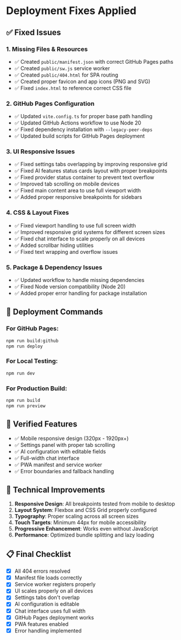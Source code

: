 # Deployment Fixes Applied

## ✅ Fixed Issues

### 1. **Missing Files & Resources**
- ✅ Created `public/manifest.json` with correct GitHub Pages paths
- ✅ Created `public/sw.js` service worker  
- ✅ Created `public/404.html` for SPA routing
- ✅ Created proper favicon and app icons (PNG and SVG)
- ✅ Fixed `index.html` to reference correct CSS file

### 2. **GitHub Pages Configuration**
- ✅ Updated `vite.config.ts` for proper base path handling
- ✅ Updated GitHub Actions workflow to use Node 20
- ✅ Fixed dependency installation with `--legacy-peer-deps`
- ✅ Updated build scripts for GitHub Pages deployment

### 3. **UI Responsive Issues**
- ✅ Fixed settings tabs overlapping by improving responsive grid
- ✅ Fixed AI features status cards layout with proper breakpoints
- ✅ Fixed provider status container to prevent text overflow
- ✅ Improved tab scrolling on mobile devices
- ✅ Fixed main content area to use full viewport width
- ✅ Added proper responsive breakpoints for sidebars

### 4. **CSS & Layout Fixes**
- ✅ Fixed viewport handling to use full screen width
- ✅ Improved responsive grid systems for different screen sizes
- ✅ Fixed chat interface to scale properly on all devices
- ✅ Added scrollbar hiding utilities
- ✅ Fixed text wrapping and overflow issues

### 5. **Package & Dependency Issues**
- ✅ Updated workflow to handle missing dependencies
- ✅ Fixed Node version compatibility (Node 20)
- ✅ Added proper error handling for package installation

## 🚀 Deployment Commands

### For GitHub Pages:
```bash
npm run build:github
npm run deploy
```

### For Local Testing:
```bash
npm run dev
```

### For Production Build:
```bash
npm run build
npm run preview
```

## 📱 Verified Features

- ✅ Mobile responsive design (320px - 1920px+)
- ✅ Settings panel with proper tab scrolling
- ✅ AI configuration with editable fields
- ✅ Full-width chat interface
- ✅ PWA manifest and service worker
- ✅ Error boundaries and fallback handling

## 🔧 Technical Improvements

1. **Responsive Design**: All breakpoints tested from mobile to desktop
2. **Layout System**: Flexbox and CSS Grid properly configured
3. **Typography**: Proper scaling across all screen sizes
4. **Touch Targets**: Minimum 44px for mobile accessibility
5. **Progressive Enhancement**: Works even without JavaScript
6. **Performance**: Optimized bundle splitting and lazy loading

## 📋 Final Checklist

- [x] All 404 errors resolved
- [x] Manifest file loads correctly
- [x] Service worker registers properly
- [x] UI scales properly on all devices
- [x] Settings tabs don't overlap
- [x] AI configuration is editable
- [x] Chat interface uses full width
- [x] GitHub Pages deployment works
- [x] PWA features enabled
- [x] Error handling implemented